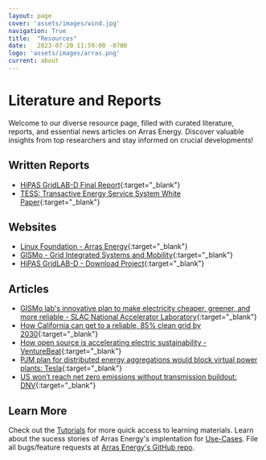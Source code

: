 ```yaml
---
layout: page
cover: 'assets/images/wind.jpg'
navigation: True
title:  "Resources"
date:   2023-07-20 11:59:00 -0700
logo: 'assets/images/arras.png'
current: about
---
```


# Literature and Reports

Welcome to our diverse resource page, filled with curated literature, reports, and essential news articles on Arras Energy. Discover valuable insights from top researchers and stay informed on crucial developments!

## Written Reports

- [HiPAS GridLAB-D Final Report](https://github.com/slacgismo/hipas-gridlabd/blob/main/Task%201.1%20-%20Final%20Report.pdf){:target="_blank"}
- [TESS: Transactive Energy Service System White Paper](https://s3.us-east-2.amazonaws.com/tess.slacgismo.org/Chassin+et+al%2C+TESS+White+Paper+(2019).pdf){:target="_blank"}


## Websites
- [Linux Foundation - Arras Energy](https://lfenergy.org/projects/arras/){:target="_blank"}
- [GISMo - Grid Integrated Systems and Mobility](https://gismo.slac.stanford.edu/){:target="_blank"}
- [HiPAS GridLAB-D - Download Project](https://www.energizeinnovation.fund/projects/hipas-gridlab-d-high-performance-agent-based-simulation-using-gridlab-d){:target="_blank"}

## Articles

- [GISMo lab's innovative plan to make electricity cheaper, greener, and more reliable - SLAC National Accelerator Laboratory](https://www6.slac.stanford.edu/news/2022-02-28-gismo-labs-innovative-plan-make-electricity-cheaper-greener-and-more-reliable){:target="_blank"}
- [How California can get to a reliable, 85% clean grid by 2030](https://www.canarymedia.com/articles/clean-energy/how-california-can-get-to-a-reliable-85-clean-grid-by-2030){:target="_blank"}
- [How open source is accelerating electric sustainability - VentureBeat](https://venturebeat.com/programming-development/how-open-source-is-accelerating-electric-sustainability/){:target="_blank"}
- [PJM plan for distributed energy aggregations would block virtual power plants: Tesla]([https://venturebeat.com/programming-development/how-open-source-is-accelerating-electric-sustainability/](https://www.utilitydive.com/news/tesla-pjm-interconnection-der-aggregation-virtual-power-plant-vpp/694589/)){:target="_blank"}
- [US won’t reach net zero emissions without transmission buildout: DNV]([[https://venturebeat.com/programming-development/how-open-source-is-accelerating-electric-sustainability/](https://www.utilitydive.com/news/tesla-pjm-interconnection-der-aggregation-virtual-power-plant-vpp/694589/)](https://www.utilitydive.com/news/net-zero-transition-clean-energy-north-america-transmission-buildout/694621/)){:target="_blank"}

## Learn More
Check out the [Tutorials](https://arras-energy.github.io/static-website/tutorials/) for more quick access to learning materials. Learn about the sucess stories of Arras Energy's implentation for [Use-Cases](https://arras-energy.github.io/static-website/use-cases/). File all bugs/feature requests at [Arras Energy's GitHub repo](https://github.com/arras-energy).

[Tutorials]:  https://arras-energy.github.io/static-website/tutorials/
[Reports]:   https://arras-energy.github.io/static-website/literature/ 
[Use-Cases]:  https://arras-energy.github.io/static-website/use-cases/ 
[Arras Energy's GitHub repo]: https://github.com/arras-energy
